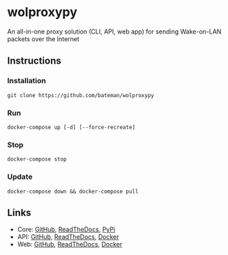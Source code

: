 # wolproxypy
An all-in-one proxy solution (CLI, API, web app) for sending Wake-on-LAN packets over the Internet

## Instructions

### Installation

`git clone https://github.com/bateman/wolproxypy`

### Run

`docker-compose up [-d] [--force-recreate]`

### Stop

`docker-compose stop`

### Update

`docker-compose down && docker-compose pull`

## Links

* Core: [GitHub](https://github.com/bateman/wolproxypycli), [ReadTheDocs](http://wolproxypycli.readthedocs.io/), [PyPi](https://pypi.org/project/wolproxypycli/)
* API: [GitHub](https://github.com/bateman/wolproxypyapi), [ReadTheDocs](http://wolproxypyapi.readthedocs.io/), [Docker](https://hub.docker.com/repository/docker/bateman/wolproxypyapi)
* Web: [GitHub](https://github.com/bateman/wolproxypyweb), [ReadTheDocs](http://wolproxypyweb.readthedocs.io/), [Docker](https://hub.docker.com/repository/docker/bateman/wolproxypyweb)
